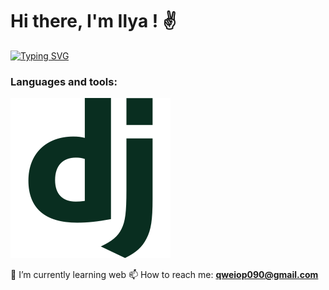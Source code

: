 # Hi there, I'm Ilya ! ✌️
[![Typing SVG](https://readme-typing-svg.herokuapp.com?color=%ffffff&lines=Backend+developer+from+Russia)](https://git.io/typing-svg)
<!--
**Haze31525/Haze31525** is a ✨ _special_ ✨ repository because its `README.md` (this file) appears on your GitHub profile.

Here are some ideas to get you started:
-->
### Languages and tools:
![alt-text](https://github.com/devicons/devicon/blob/master/icons/django/django-plain.svg)

🌱 I’m currently learning web
📫 How to reach me: **qweiop090@gmail.com**
